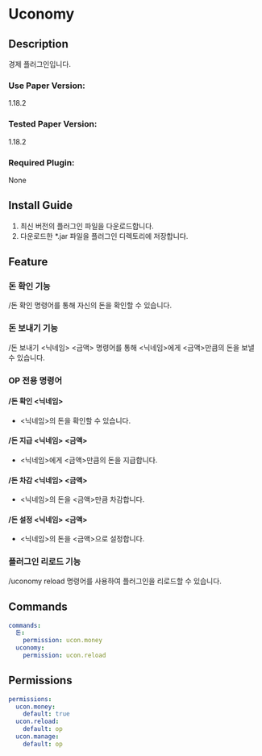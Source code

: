 # Uconomy
## Description
경제 플러그인입니다.

### Use Paper Version:
1.18.2
### Tested Paper Version:
1.18.2
### Required Plugin:
None
## Install Guide
1. 최신 버전의 플러그인 파일을 다운로드합니다.
2. 다운로드한 *.jar 파일을 플러그인 디렉토리에 저장합니다.
## Feature

### 돈 확인 기능
/돈 확인 명령어를 통해 자신의 돈을 확인할 수 있습니다.

### 돈 보내기 기능
/돈 보내기 <닉네임> <금액> 명령어를 통해 <닉네임>에게 <금액>만큼의 돈을 보낼 수 있습니다.

### OP 전용 명령어
#### /돈 확인 <닉네임>
- <닉네임>의 돈을 확인할 수 있습니다.

#### /돈 지급 <닉네임> <금액>
- <닉네임>에게 <금액>만큼의 돈을 지급합니다.

#### /돈 차감 <닉네임> <금액>
- <닉네임>의 돈을 <금액>만큼 차감합니다.

#### /돈 설정 <닉네임> <금액>
- <닉네임>의 돈을 <금액>으로 설정합니다.

### 플러그인 리로드 기능
/uconomy reload 명령어를 사용하여 플러그인을 리로드할 수 있습니다.

## Commands
```yaml
commands:
  돈:
    permission: ucon.money
  uconomy:
    permission: ucon.reload
```
## Permissions
```yaml
permissions:
  ucon.money:
    default: true
  ucon.reload:
    default: op
  ucon.manage:
    default: op
```